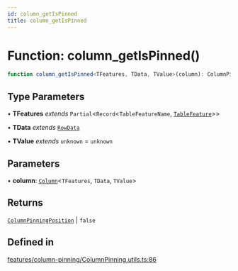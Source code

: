 ```yaml
---
id: column_getIsPinned
title: column_getIsPinned
---
```


# Function: column\_getIsPinned()

```ts
function column_getIsPinned<TFeatures, TData, TValue>(column): ColumnPinningPosition | false
```

## Type Parameters

• **TFeatures** *extends* `Partial`\<`Record`\<`TableFeatureName`, [`TableFeature`](../interfaces/tablefeature.md)\>\>

• **TData** *extends* [`RowData`](../type-aliases/rowdata.md)

• **TValue** *extends* `unknown` = `unknown`

## Parameters

• **column**: [`Column`](../type-aliases/column.md)\<`TFeatures`, `TData`, `TValue`\>

## Returns

[`ColumnPinningPosition`](../type-aliases/columnpinningposition.md) \| `false`

## Defined in

[features/column-pinning/ColumnPinning.utils.ts:86](https://github.com/TanStack/table/blob/main/packages/table-core/src/features/column-pinning/ColumnPinning.utils.ts#L86)
